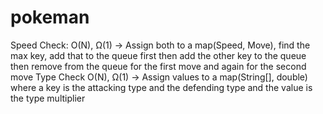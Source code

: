 # pokeman
Speed Check: O(N), Ω(1) -> Assign both to a map(Speed, Move), find the max key, add that to the queue first then add the other key to the queue then remove from the queue for the first move and again for the second move
Type Check O(N), Ω(1) -> Assign values to a map(String[], double) where a key is the attacking type and the defending type and the value is the type multiplier

